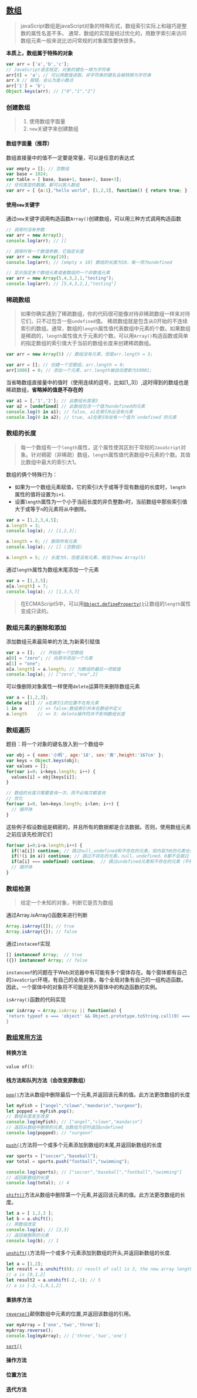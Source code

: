## [数组](http://javascript.ruanyifeng.com/grammar/array.html)
> javaScript数组是javaScript对象的特殊形式，数组索引实际上和碰巧是整数的属性名差不多。
> 通常，数组的实现是经过优化的，用数字索引来访问数组元素一般来说比访问常规的对象属性要快很多。

**本质上，数组属于特殊的对象**
```js
var arr = ['a','b','c'];
// JavaScript语言规定，对象的键名一律为字符串
arr[0] = 'a'; // 可以用数值读取，非字符串的键名会被转换为字符串
arr.0 // 报错，会认为是小数点
arr['1'] = 'b';
Object.keys(arr); // ["0","1","2"]
```
### 创建数组
> 1. 使用数组字面量
> 2. `new`关键字来创建数组

#### 数组字面量（推荐）
数组直接量中的值不一定要是常量，可以是任意的表达式
```js
var empty = []; // 空数组
var base = 1024;
var table = [ base, base+1, base+2, base+3];
// 任何类型的数据，都可以放入数组
var arr = [ {a:1},"hello world", [1,2,3], function() { return true; } ]
```
#### 使用`new`关键字
通过`new`关键字调用构造函数`Array()`创建数组，可以用三种方式调用构造函数
```js
// 调用时没有参数
var arr = new Array();
console.log(arr); // []

// 调用时有一个数值参数，它指定长度
var arr = new Array(10);
console.log(arr); // [empty x 10] 数组的长度为10，每一项为undefined

// 显示指定多个数组元素或者数组的一个非数值元素
var arr = new Array(5,4,3,2,1,"testing");
console.log(arr); // [5,4,3,2,1,"testing"]
```
### 稀疏数组
> 如果你确实遇到了稀疏数组，你的代码很可能像对待非稀疏数组一样来对待它们，只不过包含一些`undefined`值。
稀疏数组就是包含从0开始的不连续索引的数组。通常，数组的`length`属性值代表数组中元素的个数。如果数组是稀疏的，`length`属性值大于元素的个数。可以用`Array()`构造函数或简单的指定数组的索引值大于当前的数组长度来创建稀疏数组。
```js
var arr = new Array(5) // 数组没有元素，但是arr.length = 5;

var arr = []; // 创建一个空数组，arr.length = 0;
arr[1000] = 0; // 添加一个元素，arr.length被自动更新为10001;
```

当省略数组直接量中的值时（使用连续的逗号，比如[1,,3]）,这时得到的数组也是稀疏数组，**省略掉的值是不存在的**
```js
var a1 = [,'1','2']; // 此数组长度是3
var a2 = [undefined] // 此数组包含一个值为undefined的元素
console.log(0 in a1); // false, a1在索引0出没有元素
console.log(0 in a2); // true, a2在索引0处有一个值为`undefined`的元素
```

### 数组的长度
> 每一个数组有一个`length`属性，这个属性使其区别于常规的`JavaScript`对象。针对稠密（非稀疏）数组，`length`属性值代表数组中元素的个数。其值比数组中最大的索引大1。

数组的俩个特殊行为：
  * 如果为一个数组元素赋值，它的索引i大于或等于现有数组的长度时，`length`属性的值将设置为`i+1`.
  * 设置`length`属性为一个小于当前长度的非负整数`n`时，当前数组中那些索引值大于或等于`n`的元素将从中删除。
```js
var a = [1,2,3,4,5];
a.length = 3;
console.log(a); // [1,2,3];

a.length = 0; // 删除所有元素
console.log(a); // [] (空数组)

a.length = 5; // 长度为5，但是没有元素，相当于new Array(5)
```
通过`length`属性为数组末尾添加一个元素
```js
var a = [1,3,5];
a[a.length] = 7;
console.log(a); // [1,3,5,7]
```
> 在ECMAScript5中，可以用[`Object.defineProperty()`](https://developer.mozilla.org/zh-CN/docs/Web/JavaScript/Reference/Global_Objects/Object/defineProperty)让数组的`length`属性变成只读的。

### 数组元素的删除和添加
添加数组元素最简单的方法,为新索引赋值
```js
var a = [];  // 开始是一个空数组
a[0] = "zero"; // 向其中添加一个元素
a[1] = "one";
a[a.length] = a.length; // 为数组的最后一项赋值
console.log(a); // ["zero","one",2]
```

可以像删除对象属性一样使用`delete`运算符来删除数组元素
```js
var a = [1,2,3];
delete a[1] // a在索引1的位置不在有元素
1 in a      // => false:数组索引并未在数组中定义
a.length    // => 3: delete操作符并不影响数组长度
```

### 数组遍历
题目：将一个对象的键名放入到一个数组中
```js
var obj = { name:'小明', age:'18', sex:'男',height:'167cm' };
var keys = Object.keys(obj);
var values = [];
for(var i=0; i<keys.length; i++) {
  values[i] = obj[keys[i]];
}

// 数组的长度只需要查询一次，而不必每次都查询
// 优化
for(var i=0, len=keys.length; i<len; i++) {
  // 循环体
}
```

这些例子假设数组是稠密的，并且所有的数据都是合法数据。否则，使用数组元素之前应该先检测它们
```js
for(var i=0;i<a.length;i++) {
  if(!a[i]) continue; // 跳过null,undefined和不存在的元素，但内容为0的元素也会跳过
  if(!(i in a)) continue; // 跳过不存在的元素，null、undefined、0都不会跳过
  if(a[i] === undefined) continue;  // 跳过undefined元素和不存在的元素（不村在的元素默认为undefined）
  // 循环体
}
```

### 数组检测
> 给定一个未知的对象，判断它是否为数组

通过Array.isArray()函数来进行判断
```js
Array.isArray([]); // true
Array.isArray({}); // false
```

通过`instaceof`实现
```js
[] instanceof Array;  // true
({}) instanceof Array; // false
```
`instanceof`的问题在于Web浏览器中有可能有多个窗体存在。每个窗体都有自己的`JavaScript`环境，有自己的全局对象，每个全局对象有自己的一组构造函数。因此，一个窗体中的对象将不可能是另外窗体中的构造函数的实例。

`isArray()`函数的代码实现
```js
var isArray = Array.isArray || function(o) {
`return typeof o === 'object' && Object.prototype.toString.call(0) === '[object Array]'
}
```

### [数组常用方法](https://developer.mozilla.org/zh-CN/docs/Web/JavaScript/Reference/Global_Objects/Array/prototype)
#### 转换方法
`value of()`:

#### 栈方法和队列方法（会改变原数组）
[`pop()`](https://developer.mozilla.org/zh-CN/docs/Web/JavaScript/Reference/Global_Objects/Array/pop)方法从数组中删除最后一个元素,并返回该元素的值。此方法更改数组的长度
```js
let myFish = ["angel","clown","mandarin","surgeon"];
let popped = myFish.pop();
// 数组长度发生改变
console.log(myFish); // ["angel","clown","mandarin"]
// 返回从数组中删除的元素,当数组为空时返回undefined
console.log(popped); // "surgeon"
```

[`push()`](https://developer.mozilla.org/zh-CN/docs/Web/JavaScript/Reference/Global_Objects/Array/push)方法将一个或多个元素添加到数组的末尾,并返回新数组的长度
```js
var sports = ["soccer","baseball"];
var total = sports.push("football","swimming");

console.log(sports); // ["soccer","baseball","football","swimming"]
// 返回新数组的长度
console.log(total); // 4
```

[`shift()`](https://developer.mozilla.org/zh-CN/docs/Web/JavaScript/Reference/Global_Objects/Array/shift)方法从数组中删除第一个元素,并返回该元素的值。此方法更改数组的长度。
```js
let a = [ 1,2,3 ];
let b = a.shift();
// 原数组改变
console.log(a); // [2,3]
// 返回被删除的元素
console.log(b); // 1
```

[`unshift()`](https://developer.mozilla.org/zh-CN/docs/Web/JavaScript/Reference/Global_Objects/Array/unshift)方法将一个或多个元素添加到数组的开头,并返回新数组的长度.
```js
let a = [1,2];
let result = a.unshift(0); // result of call is 3, the new array length
// a is [0,1,2]
let result2 = a.unshift(-2,-1); // 5
// a is [-2,-1,0,1,2]
```

#### 重排序方法
[`reverse()`](https://developer.mozilla.org/zh-CN/docs/Web/JavaScript/Reference/Global_Objects/Array/reverse)颠倒数组中元素的位置,并返回该数组的引用。
```js
var myArray = ['one','two','three'];
myArray.reverse();
console.log(myArray); // ['three','two','one']
```

[`sort()`]()
#### 操作方法

#### 位置方法

#### 迭代方法
